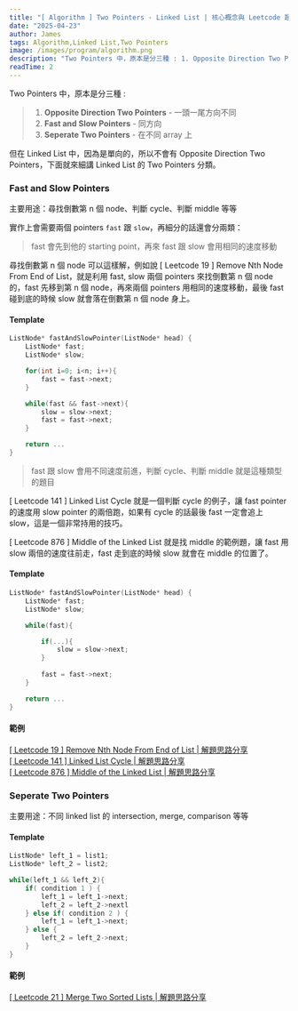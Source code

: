 ```yaml
---
title: "[ Algorithm ] Two Pointers - Linked List | 核心概念與 Leetcode 題型解析"
date: "2025-04-23"
author: James
tags: Algorithm,Linked List,Two Pointers
image: /images/program/algorithm.png
description: "Two Pointers 中，原本是分三種 : 1. Opposite Direction Two Pointers - 一頭一尾方向不同 2. Fast and Slow Pointers - 同方向"
readTime: 2
---
```


Two Pointers 中，原本是分三種 : 

> 1. **Opposite Direction Two Pointers** - 一頭一尾方向不同<br>
> 2. **Fast and Slow Pointers** - 同方向<br>
> 3. **Seperate Two Pointers** - 在不同 array 上

但在 Linked List 中，因為是單向的，所以不會有 Opposite Direction Two Pointers，下面就來細講 Linked List 的 Two Pointers 分類。

### **Fast and Slow Pointers**

主要用途：尋找倒數第 n 個 node、判斷 cycle、判斷 middle 等等

實作上會需要兩個 pointers `fast` 跟 `slow`，再細分的話還會分兩類：

> fast 會先到他的 starting point，再來 fast 跟 slow 會用相同的速度移動

尋找倒數第 n 個 node 可以這樣解，例如說 [ Leetcode 19 ] Remove Nth Node From End of List，就是利用 fast, slow 兩個 pointers 來找倒數第 n 個 node 的，fast 先移到第 n 個 node，再來兩個 pointers 用相同的速度移動，最後 fast 碰到底的時候 slow 就會落在倒數第 n 個 node 身上。

#### **Template**

```cpp
ListNode* fastAndSlowPointer(ListNode* head) {
    ListNode* fast;
    ListNode* slow;

    for(int i=0; i<n; i++){
        fast = fast->next;
    }

    while(fast && fast->next){
        slow = slow->next;
        fast = fast->next;
    }

    return ...
}
```

> fast 跟 slow 會用不同速度前進，判斷 cycle、判斷 middle 就是這種類型的題目

[ Leetcode 141 ] Linked List Cycle 就是一個判斷 cycle 的例子，讓 fast pointer 的速度用 slow pointer 的兩倍跑，如果有 cycle 的話最後 fast 一定會追上 slow，這是一個非常持用的技巧。

[ Leetcode 876 ] Middle of the Linked List 就是找 middle 的範例題，讓 fast 用 slow 兩倍的速度往前走，fast 走到底的時候 slow 就會在 middle 的位置了。

#### **Template**

```cpp
ListNode* fastAndSlowPointer(ListNode* head) {
    ListNode* fast;
    ListNode* slow;

    while(fast){

        if(...){
            slow = slow->next;
        }
        
        fast = fast->next;
    }

    return ...
}
```

#### **範例**

[[ Leetcode 19 ] Remove Nth Node From End of List | 解題思路分享](https://jamesblogger.com/leetcode/articles/leetcode-19)<br>
[[ Leetcode 141 ] Linked List Cycle | 解題思路分享](https://jamesblogger.com/leetcode/articles/leetcode-141)<br>
[[ Leetcode 876 ] Middle of the Linked List | 解題思路分享](https://www.jamesblogger.com/leetcode/articles/leetcode-876)

### **Seperate Two Pointers**

主要用途：不同 linked list 的 intersection, merge, comparison 等等

#### **Template**

```cpp
ListNode* left_1 = list1;
ListNode* left_2 = list2;

while(left_1 && left_2){
    if( condition 1 ) {
        left_1 = left_1->next;
        left_2 = left_2->nextl
    } else if( condition 2 ) {
        left_1 = left_1->next;
    } else {
        left_2 = left_2->next;
    }
}
```

#### **範例**

[[ Leetcode 21 ] Merge Two Sorted Lists | 解題思路分享](https://www.jamesblogger.com/leetcode/articles/leetcode-21)